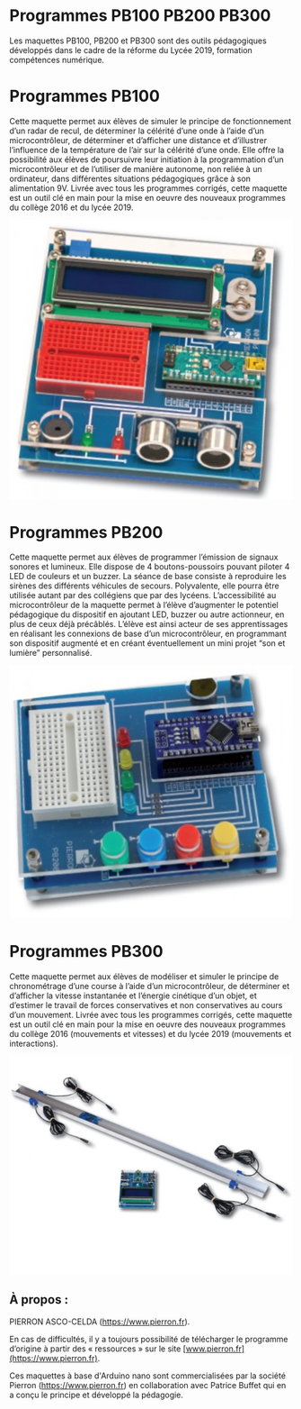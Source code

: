 # Programmes PB100 PB200 PB300

Les maquettes PB100, PB200 et PB300 sont des outils pédagogiques développés dans le cadre de la réforme du Lycée 2019, formation compétences numérique.

# Programmes PB100

Cette maquette permet aux élèves de simuler le principe de fonctionnement d’un radar de recul, de déterminer la célérité d’une onde à l’aide d’un microcontrôleur, de déterminer et d’afficher une distance et d’illustrer l’influence de la température de l’air sur la célérité d’une onde.
Elle offre la possibilité aux élèves de poursuivre leur initiation à la programmation d’un microcontrôleur et de l’utiliser de manière autonome, non reliée à un ordinateur, dans différentes situations pédagogiques grâce à son alimentation 9V.
Livrée avec tous les programmes corrigés, cette maquette est un outil clé en main pour la mise en oeuvre des nouveaux programmes du collège 2016 et du lycée 2019.

![L-PB100](/img/L-PB100.jpg)

# Programmes PB200

Cette maquette permet aux élèves de programmer l’émission de signaux sonores et lumineux. Elle dispose de 4 boutons-poussoirs pouvant piloter 4 LED de couleurs et un buzzer. La séance de base consiste à reproduire les sirènes des différents véhicules de secours.
Polyvalente, elle pourra être utilisée autant par des collégiens que par des lycéens. L’accessibilité au microcontrôleur de la maquette permet à l’élève d’augmenter le potentiel pédagogique du dispositif en ajoutant LED, buzzer ou autre actionneur, en plus de ceux déjà précâblés. L’élève est ainsi acteur de ses apprentissages en réalisant les connexions de base d’un microcontrôleur, en programmant son dispositif augmenté et en créant éventuellement un mini projet “son et lumière” personnalisé.

![L-PB200](/img/L-PB200.jpg)

# Programmes PB300

Cette maquette permet aux élèves de modéliser et simuler le principe de chronométrage d’une course à l’aide d’un microcontrôleur, de déterminer et d’afficher la vitesse instantanée et l’énergie cinétique d’un objet, et d’estimer le travail de forces conservatives et non conservatives au cours d’un mouvement.
Livrée avec tous les programmes corrigés, cette maquette est un outil clé en main pour la mise en oeuvre des nouveaux programmes du collège 2016 (mouvements et vitesses) et du lycée 2019 (mouvements et interactions).

![L-PB300](/img/L-PB300.jpg)


## À propos :

PIERRON ASCO-CELDA (https://www.pierron.fr).

En cas de difficultés, il y a toujours possibilité de télécharger le programme d’origine à partir 
des « ressources » sur le site [www.pierron.fr](https://www.pierron.fr).

Ces maquettes à base d'Arduino nano sont commercialisées par la société Pierron (https://www.pierron.fr)
en collaboration avec Patrice Buffet qui en a conçu le principe et développé la pédagogie.
